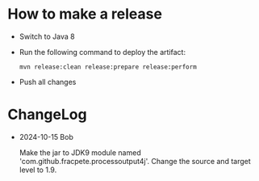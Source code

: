 How to make a release
=====================

* Switch to Java 8

* Run the following command to deploy the artifact:

  ```
  mvn release:clean release:prepare release:perform
  ```

* Push all changes

ChangeLog
=====================

* 2024-10-15 Bob

  Make the jar to JDK9 module named 'com.github.fracpete.processoutput4j'.
  Change the source and target level to 1.9.
